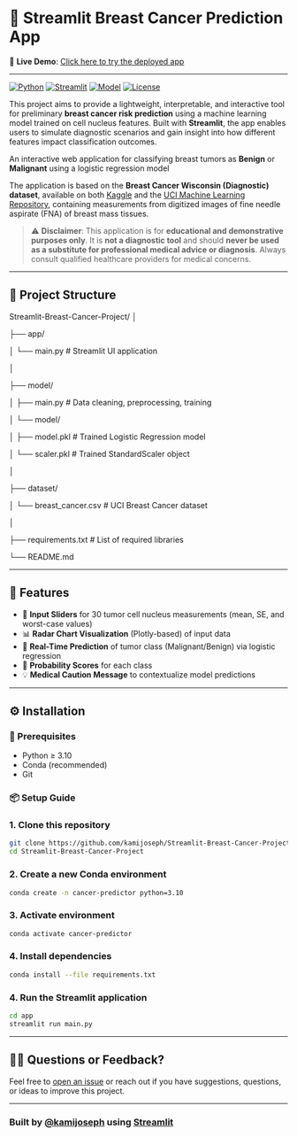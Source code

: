# 🧠 Streamlit Breast Cancer Prediction App

🔗 **Live Demo**: [Click here to try the deployed app](https://your-app-url.streamlit.app)


---

[![Python](https://img.shields.io/badge/Python-3.10+-blue.svg)](https://www.python.org/)
[![Streamlit](https://img.shields.io/badge/Built%20with-Streamlit-ff4b4b.svg)](https://streamlit.io/)
[![Model](https://img.shields.io/badge/Model-Logistic%20Regression-brightgreen.svg)](https://scikit-learn.org/)
[![License](https://img.shields.io/badge/License-MIT-lightgrey.svg)](LICENSE)


This project aims to provide a lightweight, interpretable, and interactive tool for preliminary **breast cancer risk prediction** using a machine learning model trained on cell nucleus features. Built with **Streamlit**, the app enables users to simulate diagnostic scenarios and gain insight into how different features impact classification outcomes.

An interactive web application for classifying breast tumors as **Benign** or **Malignant** using a logistic regression model

The application is based on the **Breast Cancer Wisconsin (Diagnostic) dataset**, available on both [Kaggle](https://www.kaggle.com/datasets/uciml/breast-cancer-wisconsin-data) and the [UCI Machine Learning Repository](https://archive.ics.uci.edu/ml/datasets/Breast+Cancer+Wisconsin+%28Diagnostic%29), containing measurements from digitized images of fine needle aspirate (FNA) of breast mass tissues.

> ⚠️ **Disclaimer**: This application is for **educational and demonstrative purposes only**. It is **not a diagnostic tool** and should **never be used as a substitute for professional medical advice or diagnosis**. Always consult qualified healthcare providers for medical concerns.



---

## 📁 Project Structure

Streamlit-Breast-Cancer-Project/
│

├── app/

│ └── main.py # Streamlit UI application

│

├── model/

│ ├── main.py # Data cleaning, preprocessing, training

│ └── model/

│ ├── model.pkl # Trained Logistic Regression model

│ └── scaler.pkl # Trained StandardScaler object

│

├── dataset/

│ └── breast_cancer.csv # UCI Breast Cancer dataset

│

├── requirements.txt # List of required libraries

└── README.md


---

## 🚀 Features

- 🔧 **Input Sliders** for 30 tumor cell nucleus measurements (mean, SE, and worst-case values)
- 📊 **Radar Chart Visualization** (Plotly-based) of input data
- 🤖 **Real-Time Prediction** of tumor class (Malignant/Benign) via logistic regression
- 🎯 **Probability Scores** for each class
- 💡 **Medical Caution Message** to contextualize model predictions

---

## ⚙️ Installation

### 🔐 Prerequisites
- Python ≥ 3.10
- Conda (recommended)
- Git


### 📦 Setup Guide

### 1. Clone this repository
```bash
git clone https://github.com/kamijoseph/Streamlit-Breast-Cancer-Project.git
cd Streamlit-Breast-Cancer-Project
```
### 2. Create a new Conda environment
```bash
conda create -n cancer-predictor python=3.10
```
### 3. Activate environment
```bash
conda activate cancer-predictor
```

### 4. Install dependencies
```bash
conda install --file requirements.txt
```

### 4. Run the Streamlit application
```bash
cd app
streamlit run main.py
```

---

## 🙋‍♂️ Questions or Feedback?

Feel free to [open an issue](https://github.com/kamijoseph/Streamlit-Breast-Cancer-Project/issues) or reach out if you have suggestions, questions, or ideas to improve this project.

---

### Built by [@kamijoseph](https://github.com/kamijoseph) using [Streamlit](https://streamlit.io/)